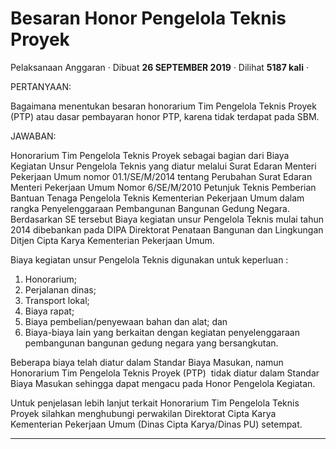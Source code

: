 Besaran Honor Pengelola Teknis Proyek
=====================================

Pelaksanaan Anggaran · Dibuat **26 SEPTEMBER 2019** · Dilihat **5187 kali** ·

PERTANYAAN:

Bagaimana menentukan besaran honorarium Tim Pengelola Teknis Proyek (PTP) atau dasar pembayaran honor PTP, karena tidak terdapat pada SBM.

JAWABAN:

Honorarium Tim Pengelola Teknis Proyek sebagai bagian dari Biaya Kegiatan Unsur Pengelola Teknis yang diatur melalui Surat Edaran Menteri Pekerjaan Umum nomor 01.1/SE/M/2014 tentang Perubahan Surat Edaran Menteri Pekerjaan Umum Nomor 6/SE/M/2010 Petunjuk Teknis Pemberian Bantuan Tenaga Pengelola Teknis Kementerian Pekerjaan Umum dalam rangka Penyelenggaraan Pembangunan Bangunan Gedung Negara. Berdasarkan SE tersebut Biaya kegiatan unsur Pengelola Teknis mulai tahun 2014 dibebankan pada DIPA Direktorat Penataan Bangunan dan Lingkungan Ditjen Cipta Karya Kementerian Pekerjaan Umum. 

Biaya kegiatan unsur Pengelola Teknis digunakan untuk keperluan :

1.  Honorarium;
2.  Perjalanan dinas;
3.  Transport lokal;
4.  Biaya rapat;
5.  Biaya pembelian/penyewaan bahan dan alat; dan
6.  Biaya-biaya lain yang berkaitan dengan kegiatan penyelenggaraan pembangunan bangunan gedung negara yang bersangkutan.

Beberapa biaya telah diatur dalam Standar Biaya Masukan, namun Honorarium Tim Pengelola Teknis Proyek (PTP)  tidak diatur dalam Standar Biaya Masukan sehingga dapat mengacu pada Honor Pengelola Kegiatan.

Untuk penjelasan lebih lanjut terkait Honorarium Tim Pengelola Teknis Proyek silahkan menghubungi perwakilan Direktorat Cipta Karya Kementerian Pekerjaan Umum (Dinas Cipta Karya/Dinas PU) setempat.  

  
  
  

* * *